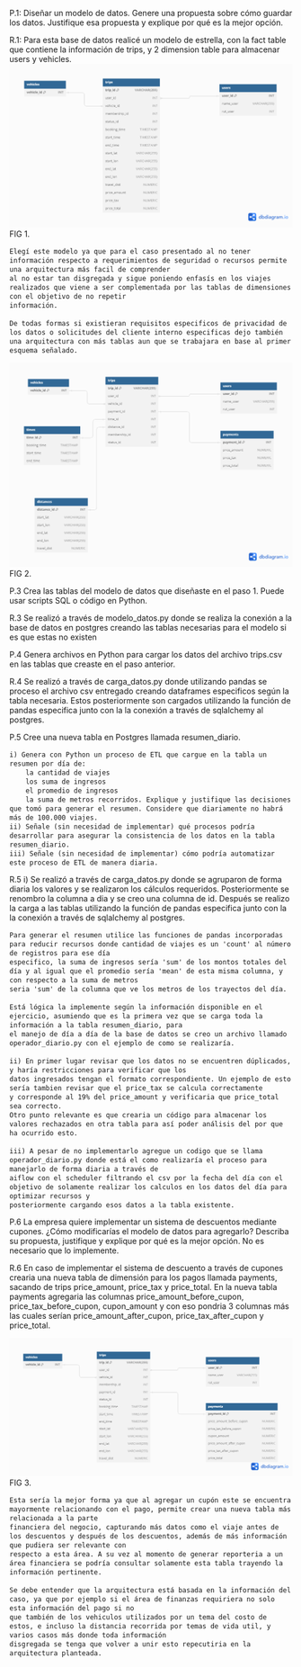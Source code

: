 P.1:
    Diseñar un modelo de datos. Genere una propuesta sobre cómo guardar los datos. Justifique esa propuesta y explique por qué es la mejor opción.

R.1:
    Para esta base de datos realicé un modelo de estrella, con la fact table que contiene la información de trips, y 2 dimension table para almacenar users y vehicles.
    ![Screenshot](star_scheme.png)
    FIG 1.

    Elegí este modelo ya que para el caso presentado al no tener información respecto a requerimientos de seguridad o recursos permite una arquitectura más facil de comprender 
    al no estar tan disgregada y sigue poniendo enfasís en los viajes realizados que viene a ser complementada por las tablas de dimensiones con el objetivo de no repetir 
    información.

    De todas formas si existieran requisitos especificos de privacidad de los datos o solicitudes del cliente interno especificas dejo también
    una arquitectura con más tablas aun que se trabajara en base al primer esquema señalado.
    
![Screenshot](alt_scheme.png)
FIG 2.

P.3
    Crea las tablas del modelo de datos que diseñaste en el paso 1. Puede usar scripts SQL o código en Python.

R.3
    Se realizó a través de modelo_datos.py donde se realiza la conexión a la base de datos en postgres
    creando las tablas necesarias para el modelo si es que estas no existen

P.4
    Genera archivos en Python para cargar los datos del archivo trips.csv en las tablas que creaste en el paso anterior.

R.4
    Se realizó a través de carga_datos.py donde utilizando pandas se proceso el archivo csv entregado creando dataframes
    especificos según la tabla necesaria. Estos posteriormente son cargados utilizando la función de pandas especifica junto con la la conexión
    a través de sqlalchemy al postgres.


P.5 
    Cree una nueva tabla en Postgres llamada resumen_diario.
    
    i) Genera con Python un proceso de ETL que cargue en la tabla un resumen por día de:
        la cantidad de viajes
        los suma de ingresos
        el promedio de ingresos
        la suma de metros recorridos. Explique y justifique las decisiones que tomó para generar el resumen. Considere que diariamente no habrá más de 100.000 viajes.
    ii) Señale (sin necesidad de implementar) qué procesos podría desarrollar para asegurar la consistencia de los datos en la tabla resumen_diario.
    iii) Señale (sin necesidad de implementar) cómo podría automatizar este proceso de ETL de manera diaria.

R.5
    i) Se realizó a través de carga_datos.py donde se agruparon de forma diaria los valores y se realizaron los cálculos requeridos. Posteriormente se renombro la columna
    a dia y se creo una columna de id. Después se realizo la carga a las tablas utilizando la función de pandas especifica junto con la la conexión a través de 
    sqlalchemy al postgres.

    Para generar el resumen utilice las funciones de pandas incorporadas para reducir recursos donde cantidad de viajes es un 'count' al número de registros para ese día
    especifico, la suma de ingresos sería 'sum' de los montos totales del día y al igual que el promedio sería 'mean' de esta misma columna, y con respecto a la suma de metros
    seria 'sum' de la columna que ve los metros de los trayectos del día.

    Está lógica la implemente según la información disponible en el ejercicio, asumiendo que es la primera vez que se carga toda la información a la tabla resumen_diario, para
    el manejo de día a día de la base de datos se creo un archivo llamado operador_diario.py con el ejemplo de como se realizaría. 

    ii) En primer lugar revisar que los datos no se encuentren dúplicados, y haría restricciones para verificar que los 
    datos ingresados tengan el formato correspondiente. Un ejemplo de esto sería tambien revisar que el price_tax se calcula correctamente 
    y corresponde al 19% del price_amount y verificaria que price_total sea correcto.
    Otro punto relevante es que crearia un código para almacenar los valores rechazados en otra tabla para así poder análisis del por que ha ocurrido esto.

    iii) A pesar de no implementarlo agregue un codigo que se llama operador_diario.py donde está el como realizaría el proceso para manejarlo de forma diaria a través de
    aiflow con el scheduler filtrando el csv por la fecha del día con el objetivo de solamente realizar los calculos en los datos del día para optimizar recursos y
    posteriormente cargando esos datos a la tabla existente.



P.6
    La empresa quiere implementar un sistema de descuentos mediante cupones. ¿Cómo modificarías el modelo de datos para agregarlo? Describa su propuesta, justifique y explique por qué es la mejor opción. No es necesario que lo implemente.

R.6
    En caso de implementar el sistema de descuento a través de cupones crearia una nueva tabla de dimensión para los pagos llamada payments, 
    sacando de trips price_amount, price_tax y price_total. En la nueva tabla payments agregaria las columnas price_amount_before_cupon, 
    price_tax_before_cupon, cupon_amount y con eso pondria 3 columnas más las cuales serían price_amount_after_cupon, price_tax_after_cupon y price_total.
    
![Screenshot](cupon_scheme.png)
    FIG 3.

    Esta sería la mejor forma ya que al agregar un cupón este se encuentra mayormente relacionando con el pago, permite crear una nueva tabla más relacionada a la parte
    financiera del negocio, capturando más datos como el viaje antes de los descuentos y después de los descuentos, además de más información que pudiera ser relevante con
    respecto a esta área. A su vez al momento de generar reporteria a un área financiera se podría consultar solamente esta tabla trayendo la información pertinente. 
    
    Se debe entender que la arquitectura está basada en la información del caso, ya que por ejemplo si el área de finanzas requiriera no solo esta información del pago si no
    que también de los vehiculos utilizados por un tema del costo de estos, e incluso la distancia recorrida por temas de vida util, y varios casos más donde toda información
    disgregada se tenga que volver a unir esto repecutiria en la arquitectura planteada. 